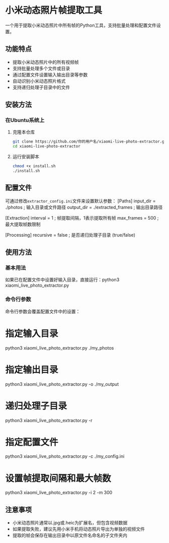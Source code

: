 # 小米动态照片帧提取工具

一个用于提取小米动态照片中所有帧的Python工具，支持批量处理和配置文件设置。

## 功能特点

- 提取小米动态照片中的所有视频帧
- 支持批量处理多个文件或目录
- 通过配置文件设置输入输出目录等参数
- 自动识别小米动态照片格式
- 支持递归处理子目录中的文件

## 安装方法

### 在Ubuntu系统上

1. 克隆本仓库
   ```bash
   git clone https://github.com/你的用户名/xiaomi-live-photo-extractor.git
   cd xiaomi-live-photo-extractor
   ```

2. 运行安装脚本
   ```bash
   chmod +x install.sh
   ./install.sh
   ```

## 配置文件

可通过修改`extractor_config.ini`文件来设置默认参数：
[Paths]
input_dir = ./photos      ; 输入目录或文件路径
output_dir = ./extracted_frames  ; 输出目录路径

[Extraction]
interval = 1              ; 帧提取间隔，1表示提取所有帧
max_frames = 500          ; 最大提取帧数限制

[Processing]
recursive = false         ; 是否递归处理子目录 (true/false)
## 使用方法

### 基本用法

如果已在配置文件中设置好输入目录，直接运行：python3 xiaomi_live_photo_extractor.py
### 命令行参数

命令行参数会覆盖配置文件中的设置：
# 指定输入目录
python3 xiaomi_live_photo_extractor.py ./my_photos

# 指定输出目录
python3 xiaomi_live_photo_extractor.py -o ./my_output

# 递归处理子目录
python3 xiaomi_live_photo_extractor.py -r

# 指定配置文件
python3 xiaomi_live_photo_extractor.py -c ./my_config.ini

# 设置帧提取间隔和最大帧数
python3 xiaomi_live_photo_extractor.py -i 2 -m 300
## 注意事项

- 小米动态照片通常以.jpg或.heic为扩展名，但包含视频数据
- 如果提取失败，建议先用小米手机将动态照片导出为单独的视频文件
- 提取的帧会保存在输出目录中以原文件名命名的子文件夹内
